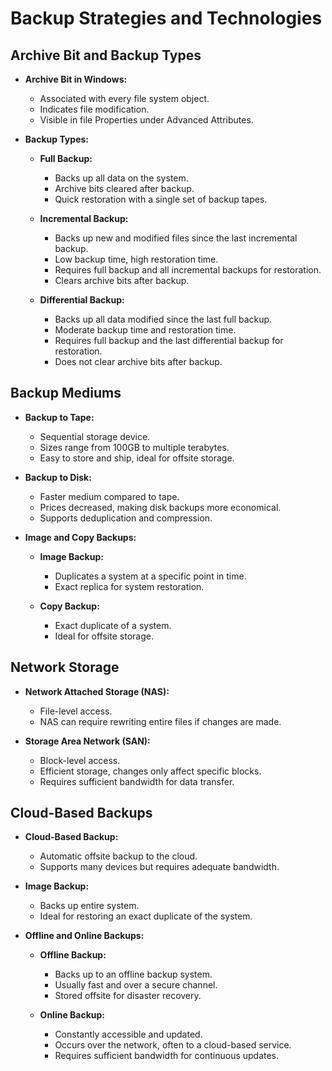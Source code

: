 # Backup Strategies and Technologies

## Archive Bit and Backup Types

- **Archive Bit in Windows:**
	- Associated with every file system object.
	- Indicates file modification.
	- Visible in file Properties under Advanced Attributes.

- **Backup Types:**
	- **Full Backup:**
		- Backs up all data on the system.
		- Archive bits cleared after backup.
		- Quick restoration with a single set of backup tapes.

	- **Incremental Backup:**
		- Backs up new and modified files since the last incremental backup.
		- Low backup time, high restoration time.
		- Requires full backup and all incremental backups for restoration.
		- Clears archive bits after backup.

	- **Differential Backup:**
		- Backs up all data modified since the last full backup.
		- Moderate backup time and restoration time.
		- Requires full backup and the last differential backup for restoration.
		- Does not clear archive bits after backup.

## Backup Mediums

- **Backup to Tape:**
	- Sequential storage device.
	- Sizes range from 100GB to multiple terabytes.
	- Easy to store and ship, ideal for offsite storage.

- **Backup to Disk:**
	- Faster medium compared to tape.
	- Prices decreased, making disk backups more economical.
	- Supports deduplication and compression.

- **Image and Copy Backups:**
	- **Image Backup:**
		- Duplicates a system at a specific point in time.
		- Exact replica for system restoration.

	- **Copy Backup:**
		- Exact duplicate of a system.
		- Ideal for offsite storage.

## Network Storage

- **Network Attached Storage (NAS):**
	- File-level access.
	- NAS can require rewriting entire files if changes are made.

- **Storage Area Network (SAN):**
	- Block-level access.
	- Efficient storage, changes only affect specific blocks.
	- Requires sufficient bandwidth for data transfer.

## Cloud-Based Backups

- **Cloud-Based Backup:**
	- Automatic offsite backup to the cloud.
	- Supports many devices but requires adequate bandwidth.

- **Image Backup:**
	- Backs up entire system.
	- Ideal for restoring an exact duplicate of the system.

- **Offline and Online Backups:**
	- **Offline Backup:**
		- Backs up to an offline backup system.
		- Usually fast and over a secure channel.
		- Stored offsite for disaster recovery.

	- **Online Backup:**
		- Constantly accessible and updated.
		- Occurs over the network, often to a cloud-based service.
		- Requires sufficient bandwidth for continuous updates.


